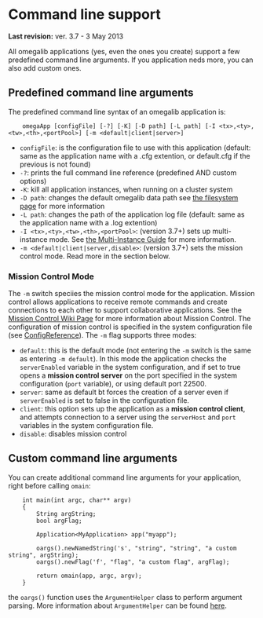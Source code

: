 # Command line support #
<p><b>Last revision:</b> ver. 3.7 - 3 May 2013</p>

All omegalib applications (yes, even the ones you create) support a few predefined command line arguments. If you application neds more, you can also add custom ones.

## Predefined command line arguments ##
The predefined command line syntax of an omegalib application is:
```
	omegaApp [configFile] [-?] [-K] [-D path] [-L path] [-I <tx>,<ty>,<tw>,<th>,<portPool>] [-m <default|client|server>]
```
  * `configFile`: is the configuration file to use with this application (default: same as the application name with a .cfg extention, or default.cfg if the previous is not found)
  * `-?`: prints the full command line reference (predefined AND custom options)
  * `-K`: kill all application instances, when running on a cluster system
  * `-D path`: changes the default omegalib data path see [the filesystem page](Filesystem.md) for more information
  * `-L path`: changes the path of the application log file (default: same as the application name with a .log extention)
  * `-I <tx>,<ty>,<tw>,<th>,<portPool>`: (version 3.7+) sets up multi-instance mode. See [the Multi-Instance Guide](MultiInstance.md) for more information.
  * `-m <default|client|server,disable>`: (version 3.7+) sets the mission control mode. Read more in the section below.

### Mission Control Mode ###
The `-m` switch speciies the mission control mode for the application. Mission control allows applications to receive remote commands and create connections to each other to support collaborative applications. See the [Mission Control Wiki Page](MissionControl.md) for more information about Mission Control.
The configuration of mission control is specified in the system configuration file (see [ConfigReference](ConfigReference.md)). The `-m` flag supports three modes:
  * `default`: this is the default mode (not entering the `-m` switch is the same as entering `-m default`). In this mode the application checks the `serverEnabled` variable in the system configuration, and if set to true opens a **mission control server** on the port specified in the system configuration (`port` variable), or using default port 22500.
  * `server`: same as default  bt forces the creation of a server even if `serverEnabled` is set to false in the configuration file.
  * `client`: this option sets up the application as a **mission control client**, and attempts connection to a server using the `serverHost` and `port` variables in the system configuration file.
  * `disable`: disables mission control

## Custom command line arguments ##
You can create additional command line arguments for your application, right before calling `omain`:
```
	int main(int argc, char** argv)
	{
		String argString;
		bool argFlag;

		Application<MyApplication> app("myapp");
		
		oargs().newNamedString('s', "string", "string", "a custom string", argString);
		oargs().newFlag('f', "flag", "a custom flag", argFlag);
		
		return omain(app, argc, argv);
	}
```

the `oargs()` function uses the `ArgumentHelper` class to perform argument parsing. More information about `ArgumentHelper` can be found [here](http://graphics.stanford.edu/~drussel/Argument_helper/).